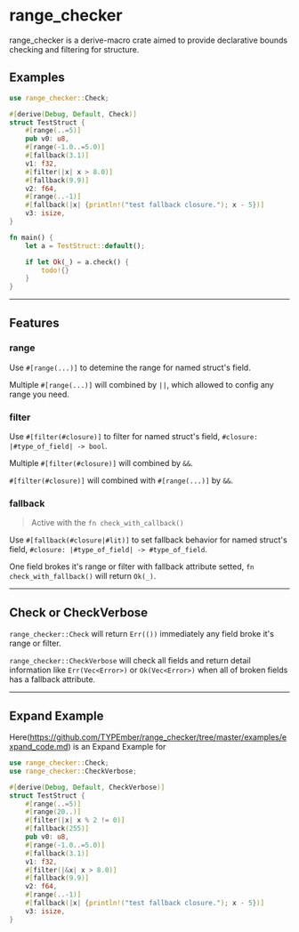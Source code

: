 # range_checker

range_checker is a derive-macro crate aimed to provide declarative bounds checking and filtering for structure.

## Examples

```rust
use range_checker::Check;

#[derive(Debug, Default, Check)]
struct TestStruct {
    #[range(..=5)]
    pub v0: u8,
    #[range(-1.0..=5.0)]
    #[fallback(3.1)]
    v1: f32,
    #[filter(|x| x > 8.0)]
    #[fallback(9.9)]
    v2: f64,
    #[range(..-1)]
    #[fallback(|x| {println!("test fallback closure."); x - 5})]
    v3: isize,
}

fn main() {
    let a = TestStruct::default();

    if let Ok(_) = a.check() {
        todo!{}
    }
}
```

---

## Features

### **range**

Use `#[range(...)]` to detemine the range for named struct's field.

Multiple `#[range(...)]` will combined by `||`, which allowed to config any range you need.

### **filter**

Use `#[filter(#closure)]` to filter for named struct's field, `#closure: |#type_of_field| -> bool`.

Multiple `#[filter(#closure)]` will combined by `&&`.

`#[filter(#closure)]` will combined with `#[range(...)]` by `&&`.

### **fallback**
> Active with the `fn check_with_callback()`

Use  `#[fallback(#closure|#lit)]` to set fallback behavior for named struct's field, `#closure: |#type_of_field| -> #type_of_field`.

One field brokes it's range or filter with fallback attribute setted, `fn check_with_fallback()` will return `Ok(_)`.

---

## Check or CheckVerbose

`range_checker::Check` will return `Err(())` immediately any field broke it's range or filter.

`range_checker::CheckVerbose` will check all fields and return detail information like `Err(Vec<Error>)` or `Ok(Vec<Error>)` when all of broken fields has a fallback attribute.

---

## Expand Example

Here(https://github.com/TYPEmber/range_checker/tree/master/examples/expand_code.md) is an Expand Example for

```rust
use range_checker::Check;
use range_checker::CheckVerbose;

#[derive(Debug, Default, CheckVerbose)]
struct TestStruct {
    #[range(..=5)]
    #[range(20..)]
    #[filter(|x| x % 2 != 0)]
    #[fallback(255)]
    pub v0: u8,
    #[range(-1.0..=5.0)]
    #[fallback(3.1)]
    v1: f32,
    #[filter(|&x| x > 8.0)]
    #[fallback(9.9)]
    v2: f64,
    #[range(..-1)]
    #[fallback(|x| {println!("test fallback closure."); x - 5})]
    v3: isize,
}
```